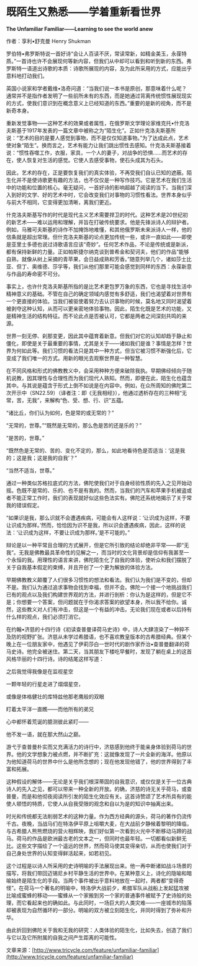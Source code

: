# 既陌生又熟悉——学着重新看世界

**The Unfamiliar Familiar——Learning to see the world anew**

作者：享利•舒克曼 Henry Shukman

罗伯特•弗罗斯特说一首好诗“会让人百读不厌，常读常新，如精金美玉，永葆特质。”一首诗也许不会展现何等新内容，但我们从中却可以看到和听到新的东西。弗罗斯特一语道出诗歌的本质：诗歌所展现的内容，及为此所采用的方式，应能出乎意料地打动我们。

英国小说家和学者戴维•洛奇问道：“当我们说一本书是原创，那意味着什么呢？通常并不是指作者发明了一些前所未有的东西，而是她通过背离传统惯性展现现实的方式，使我们意识到在概念意义上已经知道的东西。”重要的是新的视角，而不是新奇本身。

重新发觉事物——这种艺术的效果或者属性，在俄罗斯文学理论家维克托•什克洛夫斯基于1917年发表的一篇文章中被称之为“陌生化”。正如什克洛夫斯基所说：“艺术的目的是要人感觉到事物，而不是仅仅知道事物。”为了达成此点，艺术使对象“陌生”。换而言之，艺术有能力让我们跳出惯性去感知。什克洛夫斯基接着说：“惯性吞噬工作，衣服，家具，一个人的妻子，对战争的恐惧……而艺术的存在，使人恢复对生活的感觉。它使人去感受事物，使石头成其为石头。

因此，艺术的存在，正是要恢复我们的真实体验，不再受我们自认已知的遮蔽。陌生化并不是使诗歌更有趣的方法，也不仅仅是一种写作技巧。它是艺术在我们生活中的功能和位置的核心。毫无疑问，一首好诗的影响超越了阅读的当下。当我们深入到好的文学、好的艺术中时，它会改变我们对事物的习惯性看法。世界本身似乎与前大不相同，它变得更加清晰，离我们更近。

什克洛夫斯基写作的时代是现代主义艺术需要捍卫的时代。这种艺术是20世纪初的新艺术——难以运用和理解，并旨在打破传统要求。他是先锋派诗人的辩护者。例如，马雅可夫斯基的诗作不加掩饰地难懂，和其他俄罗斯未来派诗人一样，他的信条就是超出常理。但什克洛夫斯基的论点更加传统一些，或许一直如此——即使是亚里士多德也说过诗歌语言应该“奇妙”。任何艺术作品，不论是传统或是新派，都有保持新鲜的力量。正如帕斯捷尔纳克谈到普希金和契诃夫，他们的作品“能够自熟，就像从树上采摘的青苹果，会日益成熟和芳香。”随意列举几个，诸如莎士比亚、但丁、奥维德、莎孚等，我们从他们那里可能会感觉到同样的东西：永葆新意与作品的寿命密不可分。

事实上，也许什克洛夫斯基所指的是比艺术更包罗万象的东西，它也是寻找生活中精神意义的基础。不管在自己的确定领域内感觉有多舒适，我们也渴望着对世界有一个更直接的体验。当我们被驱使着努力去认识事物的时候，莫名地又同时渴望着被剥夺这种认知，从而可以更亲密地体验事物。因此，陌生化既是艺术的功能，又是精神生活的结构特征。而不论此点是否被认可，它都是两者之间深刻共鸣的来源。

世界一刻无停、刹那变更，因此其中蕴育着新意。但我们对它的认知却趋于静止和僵化，即使是关于最重要的事情，尤其是关于——诸如我们是谁？事情是怎样？世界为何如此等。我们习惯的看法只是其中一种方式，但当它被习惯不断强化后，它变成了我们唯一的方式。用新的眼光去观察世界是一种智慧。

在不同风格和形式的佛教教义中，会采用种种方便来破除我执。早期佛经倾向于随机说教，因其理性与合理性而为我们现代人熟知。然而，即便在此，陌生化也蕴含其中。与其说是蕴含于形式上倒不如说是在内容中。例如，在众所周知的佛陀第二次开示中（SN22.59）（译者注：即《无我相经》），他通过透析存在的三种相“无常，苦，无我”，来解构“色、受、想、行、识”五蕴。

“诸比丘，你们认为如何，色是常的或无常的？”

“无常的，世尊。”“既然是无常的，那么色是苦的还是乐的？”

“是苦的，世尊。”

“既然色是无常的、苦的、变化不定的，那么，如此地看待色是否适当：‘这是我的；这是我；这是我的自我’？”

“当然不适当，世尊。”

通过一种类似苏格拉底式的方法，佛陀使我们对于自身经验性质的先入之见开始动摇。色既不是常的、乐的、也不是有我的。然而，当我们的汽车和苹果手机被盗或者不能正常工作时，我们的表现就好似这些色法实有。佛陀还系统地揭示了关于常我的错误假定。

“如果识是我，那么识就不会遭遇疾病，可能会有人这样说：‘让识成为这样，不要让识成为那样。’然而，恰恰因为识不是我，所以识会遭遇疾病，因此，这样的说法：‘让识成为这样，不要让识成为那样。’是不可能的。”

辩论是以一种平常且合理的方式展开，但是它所引致的结论却绝非平常——即“无我”。无我是佛教最具革命性的见解之一，而当时的文化背景却是信仰有我甚至一个永恒的我。用理性的语言来讲，佛陀陌生化了自我的体验，使听众和我们摆脱了关于自我基本假定的束缚，并且开创了一个更为解放的体验方法。

早期佛教教义颠覆了人们很多习惯性的想法和看法。我们认为我们是不变的，但却不是。我们认为通过追求事物会找到幸福，但并不会。佛陀一个接一个地挑战我们已有的观点以及我们构建世界观的方法，并进行剖析：你认为是这样的，但是它不是；你想要一个答案，但问题就在于你渴求答案的欲望本身，所以我不给你。诚然，这些教义对人们有冲击，但这是一个有益的冲击。无论我们现在或者以后持有什么样的观点，我们必须打消它。

在约翰•济慈的十四行诗《初读查普曼译荷马史诗》中，诗人大肆渲染了一种猝不及防的视野扩张。济慈从未学过希腊语，也不喜欢教皇版本的古希腊经典。但某个晚上在一位朋友家中，他遇见了伊莉莎白一世时代的剧作家乔治•查普曼翻译的荷马史诗。他完全被迷住。第二天，当其朋友下楼吃早餐时，发现了躺在桌上的这首风格华丽的十四行诗。诗的结尾这样写道：

之后我觉得我像是在监视星空

一颗年轻的行星走进了熠熠星空，

或像是体格健壮的库特兹他那老鹰般的双眼

盯着太平洋一直瞧——而他所有的弟兄

心中都怀着荒诞的臆测彼此紧盯——

他不发一语，就在那大然山之巅。

游弋于查普曼朴实而又充满活力的诗行中，济慈感到他终于能亲身体验到荷马的世界。他的文学想象力被点燃，并不断扩充：这就像发现了一片全新的海洋。他原以为他知道荷马的世界中什么是他所念想的；现在他发现他错了，他的世界得到了丰富和拓展。

这种假设的解体——无论是关乎我们根深蒂固的自我意识，或仅仅是关于一位古典诗人的先入之见，都可以带来一种全新的开放。的确，济慈的诗无关乎荷马，或查普曼，而是和他彻夜阅读所引发的陌生化效应有关。这首诗赞颂了艺术所具有的能使人顿悟的特质，它使人从自我受限的观念和自以为是的知识中抽离出来。

时光和传统都无法削弱艺术的这种力量。作为西方经典的源头，荷马的著作仍流传千古。夜晚，当战马们在特洛伊平原上咀嚼大麦，在大战前夕静候着黎明的降临，与古希腊人熊熊燃烧的营火相辉映，我们好似第一次看到火光中不断移动马蹄的战马。荷马的作品是欧洲最古老的文本之一，但同时也最年轻。一切都看似新鲜无比。这些文字描绘了一个遥远的世界，然而荷马使其变得亲切，从而也使我们对于自己身处世界的认知变得鲜活起来，如若初见。

这个过程是以诗人所采用的史诗明喻的手法展现出来。他一再中断诸如战斗场景的描写，将我们带回迈锡尼乡村平静生活的世界中。在某种意义上，诗化的隐喻和暗喻始终是陌生化的手段。当两个事件被出乎意料地放在一起时，两者都“变得奇怪”。在荷马一个著名的明喻中，特洛伊大战前夕，希腊军队从战船上发起猛攻被比喻成蜜蜂的移动——蜜蜂从一个家搬到另一个家的普通事件被赋予了史诗般的处理，而它看起来也的确如此。与此同时，一场巨大的人类灾难——一座城市的陷落却被表现为自然循环的一部分。明喻的双方被立刻陌生化，并同时得到了弥补和升华。

由此折回到佛陀关于我和无我的研究：人类体验的陌生化，比如失去，创造了我们与它以及它所附属的自我之间产生距离的可能性。

文章来源：[http://www.tricycle.com/feature/unfamiliar-familiar](http://www.tricycle.com/feature/unfamiliar-familiar)

